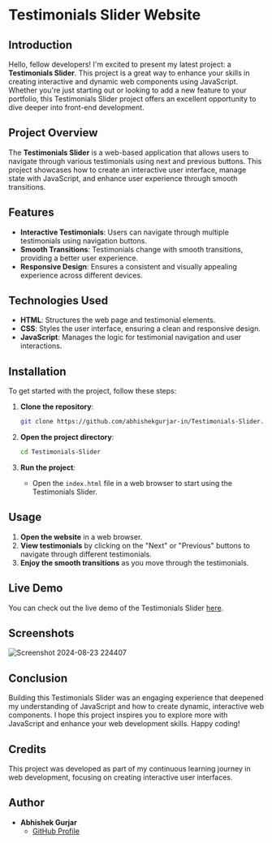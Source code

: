 # Testimonials Slider Website
## Introduction

Hello, fellow developers! I'm excited to present my latest project: a **Testimonials Slider**. This project is a great way to enhance your skills in creating interactive and dynamic web components using JavaScript. Whether you're just starting out or looking to add a new feature to your portfolio, this Testimonials Slider project offers an excellent opportunity to dive deeper into front-end development.

## Project Overview

The **Testimonials Slider** is a web-based application that allows users to navigate through various testimonials using next and previous buttons. This project showcases how to create an interactive user interface, manage state with JavaScript, and enhance user experience through smooth transitions.

## Features

- **Interactive Testimonials**: Users can navigate through multiple testimonials using navigation buttons.
- **Smooth Transitions**: Testimonials change with smooth transitions, providing a better user experience.
- **Responsive Design**: Ensures a consistent and visually appealing experience across different devices.

## Technologies Used

- **HTML**: Structures the web page and testimonial elements.
- **CSS**: Styles the user interface, ensuring a clean and responsive design.
- **JavaScript**: Manages the logic for testimonial navigation and user interactions.


## Installation

To get started with the project, follow these steps:

1. **Clone the repository**:
    ```bash
    git clone https://github.com/abhishekgurjar-in/Testimonials-Slider.git
    ```

2. **Open the project directory**:
    ```bash
    cd Testimonials-Slider
    ```

3. **Run the project**:
    - Open the `index.html` file in a web browser to start using the Testimonials Slider.

## Usage

1. **Open the website** in a web browser.
2. **View testimonials** by clicking on the "Next" or "Previous" buttons to navigate through different testimonials.
3. **Enjoy the smooth transitions** as you move through the testimonials.

## Live Demo

You can check out the live demo of the Testimonials Slider [here](https://abhishekgurjar-in.github.io/Testimonials-Slider/).

## Screenshots
![Screenshot 2024-08-23 224407](https://github.com/user-attachments/assets/2f7887de-6e2d-4db1-91b0-d54d97fad538)

## Conclusion

Building this Testimonials Slider was an engaging experience that deepened my understanding of JavaScript and how to create dynamic, interactive web components. I hope this project inspires you to explore more with JavaScript and enhance your web development skills. Happy coding!

## Credits

This project was developed as part of my continuous learning journey in web development, focusing on creating interactive user interfaces.

## Author

- **Abhishek Gurjar**
  - [GitHub Profile](https://github.com/abhishekgurjar-in)
